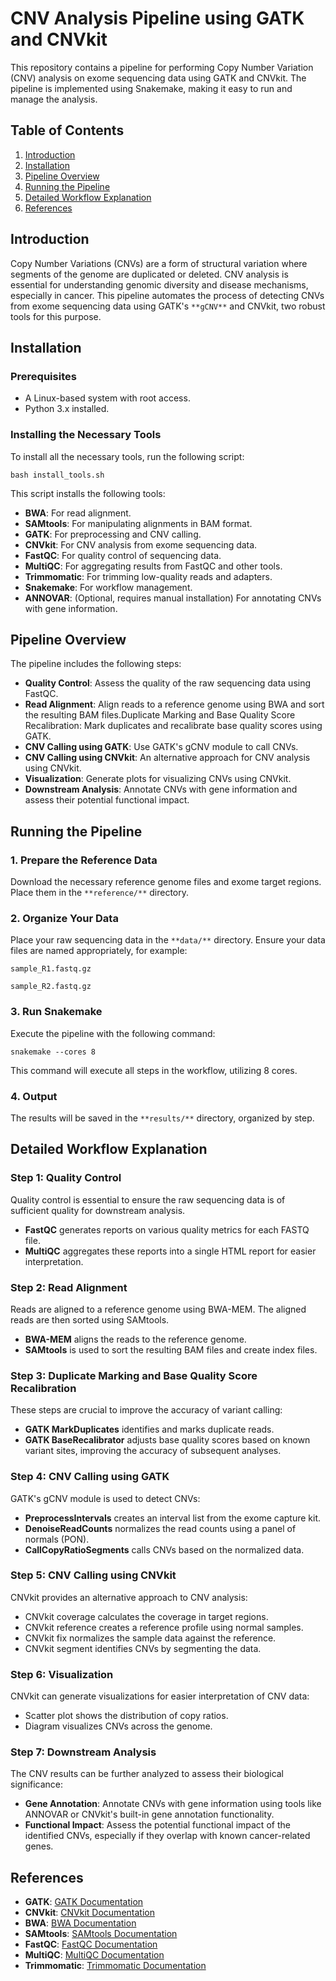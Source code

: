 # CNV Analysis Pipeline using GATK and CNVkit

This repository contains a pipeline for performing Copy Number Variation (CNV) analysis on exome sequencing data using GATK and CNVkit. The pipeline is implemented using Snakemake, making it easy to run and manage the analysis.

## Table of Contents

1. [Introduction](#introduction)
2. [Installation](#installation)
3. [Pipeline Overview](#pipeline-overview)
4. [Running the Pipeline](#running-the-pipeline)
5. [Detailed Workflow Explanation](#detailed-workflow-explanation)
6. [References](#references)

## Introduction

Copy Number Variations (CNVs) are a form of structural variation where segments of the genome are duplicated or deleted. CNV analysis is essential for understanding genomic diversity and disease mechanisms, especially in cancer. This pipeline automates the process of detecting CNVs from exome sequencing data using GATK's `**gCNV**` and CNVkit, two robust tools for this purpose.

## Installation

### Prerequisites

- A Linux-based system with root access.
- Python 3.x installed.

### Installing the Necessary Tools

To install all the necessary tools, run the following script:

```
bash install_tools.sh
```

This script installs the following tools:

- **BWA**: For read alignment.
- **SAMtools**: For manipulating alignments in BAM format.
- **GATK**: For preprocessing and CNV calling.
- **CNVkit**: For CNV analysis from exome sequencing data.
- **FastQC**: For quality control of sequencing data.
- **MultiQC**: For aggregating results from FastQC and other tools.
- **Trimmomatic**: For trimming low-quality reads and adapters.
- **Snakemake**: For workflow management.
- **ANNOVAR**: (Optional, requires manual installation) For annotating CNVs with gene information.

## Pipeline Overview

The pipeline includes the following steps:

- **Quality Control**: Assess the quality of the raw sequencing data using FastQC.
- **Read Alignment**: Align reads to a reference genome using BWA and sort the resulting BAM files.Duplicate Marking and Base Quality Score Recalibration: Mark duplicates and recalibrate base quality scores using GATK.
- **CNV Calling using GATK**: Use GATK's gCNV module to call CNVs.
- **CNV Calling using CNVkit**: An alternative approach for CNV analysis using CNVkit.
- **Visualization**: Generate plots for visualizing CNVs using CNVkit.
- **Downstream Analysis**: Annotate CNVs with gene information and assess their potential functional impact.


## Running the Pipeline

### 1. Prepare the Reference Data

Download the necessary reference genome files and exome target regions. Place them in the `**reference/**` directory.

### 2. Organize Your Data

Place your raw sequencing data in the `**data/**` directory. Ensure your data files are named appropriately, for example:

`sample_R1.fastq.gz`

`sample_R2.fastq.gz`

### 3. Run Snakemake

Execute the pipeline with the following command:

```
snakemake --cores 8
```

This command will execute all steps in the workflow, utilizing 8 cores.

### 4. Output

The results will be saved in the `**results/**` directory, organized by step.

## Detailed Workflow Explanation

### Step 1: Quality Control

Quality control is essential to ensure the raw sequencing data is of sufficient quality for downstream analysis.

- **FastQC** generates reports on various quality metrics for each FASTQ file.
- **MultiQC** aggregates these reports into a single HTML report for easier interpretation.

### Step 2: Read Alignment

Reads are aligned to a reference genome using BWA-MEM. The aligned reads are then sorted using SAMtools.

- **BWA-MEM** aligns the reads to the reference genome.
- **SAMtools** is used to sort the resulting BAM files and create index files.

### Step 3: Duplicate Marking and Base Quality Score Recalibration

These steps are crucial to improve the accuracy of variant calling:

- **GATK MarkDuplicates** identifies and marks duplicate reads.
- **GATK BaseRecalibrator** adjusts base quality scores based on known variant sites, improving the accuracy of subsequent analyses.

### Step 4: CNV Calling using GATK

GATK's gCNV module is used to detect CNVs:

- **PreprocessIntervals** creates an interval list from the exome capture kit.
- **DenoiseReadCounts** normalizes the read counts using a panel of normals (PON).
- **CallCopyRatioSegments** calls CNVs based on the normalized data.

### Step 5: CNV Calling using CNVkit

CNVkit provides an alternative approach to CNV analysis:

- CNVkit coverage calculates the coverage in target regions.
- CNVkit reference creates a reference profile using normal samples.
- CNVkit fix normalizes the sample data against the reference.
- CNVkit segment identifies CNVs by segmenting the data.

### Step 6: Visualization

CNVkit can generate visualizations for easier interpretation of CNV data:

- Scatter plot shows the distribution of copy ratios.
- Diagram visualizes CNVs across the genome.

### Step 7: Downstream Analysis

The CNV results can be further analyzed to assess their biological significance:

- **Gene Annotation**: Annotate CNVs with gene information using tools like ANNOVAR or CNVkit's built-in gene annotation functionality.
- **Functional Impact**: Assess the potential functional impact of the identified CNVs, especially if they overlap with known cancer-related genes.

## References

- **GATK**: [GATK Documentation](https://gatk.broadinstitute.org/)
- **CNVkit**: [CNVkit Documentation](https://cnvkit.readthedocs.io/en/stable/)
- **BWA**: [BWA Documentation](http://bio-bwa.sourceforge.net/)
- **SAMtools**: [SAMtools Documentation](http://www.htslib.org/)
- **FastQC**: [FastQC Documentation](https://www.bioinformatics.babraham.ac.uk/projects/fastqc/)
- **MultiQC**: [MultiQC Documentation](https://multiqc.info/)
- **Trimmomatic**: [Trimmomatic Documentation](http://www.usadellab.org/cms/?page=trimmomatic)
